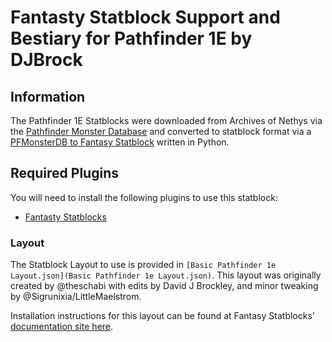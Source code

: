 # Fantasty Statblock Support and Bestiary for Pathfinder 1E by DJBrock

## Information

The Pathfinder 1E Statblocks were downloaded from Archives of Nethys via the [Pathfinder Monster Database](https://github.com/c0d3rman/PathfinderMonsterDatabase) and converted to statblock format via a [PFMonsterDB to Fantasy Statblock](https://github.com/djbrock/PFMonsterDB_to_TTRPG_statblock) written in Python. 

## Required Plugins

You will need to install the following plugins to use this statblock:
- [Fantasty Statblocks](https://github.com/javalent/fantasy-statblocks)

### Layout 

The Statblock Layout to use is provided in `[Basic Pathfinder 1e Layout.json](Basic Pathfinder 1e Layout.json)`.
This layout was originally created by @theschabi with edits by David J Brockley, and minor tweaking by @Sigrunixia/LittleMaelstrom.

Installation instructions for this layout can be found at Fantasy Statblocks' [documentation site here](https://plugins.javalent.com/statblocks/settings#Import%20from%20JSON).
